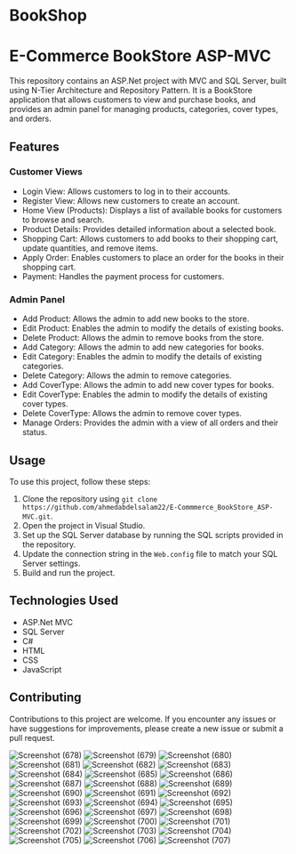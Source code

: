 # BookShop

# E-Commerce BookStore ASP-MVC

This repository contains an ASP.Net project with MVC and SQL Server, built using N-Tier Architecture and Repository Pattern. It is a BookStore application that allows customers to view and purchase books, and provides an admin panel for managing products, categories, cover types, and orders.

## Features

### Customer Views

- Login View: Allows customers to log in to their accounts.
- Register View: Allows new customers to create an account.
- Home View (Products): Displays a list of available books for customers to browse and search.
- Product Details: Provides detailed information about a selected book.
- Shopping Cart: Allows customers to add books to their shopping cart, update quantities, and remove items.
- Apply Order: Enables customers to place an order for the books in their shopping cart.
- Payment: Handles the payment process for customers.

### Admin Panel

- Add Product: Allows the admin to add new books to the store.
- Edit Product: Enables the admin to modify the details of existing books.
- Delete Product: Allows the admin to remove books from the store.
- Add Category: Allows the admin to add new categories for books.
- Edit Category: Enables the admin to modify the details of existing categories.
- Delete Category: Allows the admin to remove categories.
- Add CoverType: Allows the admin to add new cover types for books.
- Edit CoverType: Enables the admin to modify the details of existing cover types.
- Delete CoverType: Allows the admin to remove cover types.
- Manage Orders: Provides the admin with a view of all orders and their status.

## Usage

To use this project, follow these steps:

1. Clone the repository using `git clone https://github.com/ahmedabdelsalam22/E-Commmerce_BookStore_ASP-MVC.git`.
2. Open the project in Visual Studio.
3. Set up the SQL Server database by running the SQL scripts provided in the repository.
4. Update the connection string in the `Web.config` file to match your SQL Server settings.
5. Build and run the project.

## Technologies Used

- ASP.Net MVC
- SQL Server
- C#
- HTML
- CSS
- JavaScript

## Contributing

Contributions to this project are welcome. If you encounter any issues or have suggestions for improvements, please create a new issue or submit a pull request.



 ![Screenshot (678)](https://user-images.githubusercontent.com/75587814/232145244-4fb49d2e-4cdb-4d73-9f4e-6995e66fa76d.png)
![Screenshot (679)](https://user-images.githubusercontent.com/75587814/232145253-7a905b21-b6b0-43dc-85e3-5ba08dccc341.png)
![Screenshot (680)](https://user-images.githubusercontent.com/75587814/232145266-a9c5743f-f4ed-4ac4-a9da-48dc3668ce57.png)
![Screenshot (681)](https://user-images.githubusercontent.com/75587814/232145271-6ab10475-66bb-4717-8628-7b27d184da68.png)
![Screenshot (682)](https://user-images.githubusercontent.com/75587814/232145285-15f20353-83e4-4b9d-b79b-f747c1f05c26.png)
![Screenshot (683)](https://user-images.githubusercontent.com/75587814/232145289-62888c79-46fd-436f-9f5f-f3e3207513e7.png)
![Screenshot (684)](https://user-images.githubusercontent.com/75587814/232145294-ff06102f-4044-490e-80c1-e0f7408a29c8.png)
![Screenshot (685)](https://user-images.githubusercontent.com/75587814/232145303-6b8eed88-02f5-48a0-a44d-e6c73d884788.png)
![Screenshot (686)](https://user-images.githubusercontent.com/75587814/232145305-657b159f-72ab-4742-aff7-7e32f466157b.png)
![Screenshot (687)](https://user-images.githubusercontent.com/75587814/232145310-a4d00539-17ba-41eb-b57c-1fbe9df83e0d.png)
![Screenshot (688)](https://user-images.githubusercontent.com/75587814/232145312-a41ab492-eb8f-40d3-9c6e-5bfd6e6b6f0c.png)
![Screenshot (689)](https://user-images.githubusercontent.com/75587814/232145316-aa0e143b-91c2-4fde-915e-428478e90d5e.png)
![Screenshot (690)](https://user-images.githubusercontent.com/75587814/232145322-50225295-3c37-4d04-9f95-5f2e11a1a0af.png)
![Screenshot (691)](https://user-images.githubusercontent.com/75587814/232145328-78d412e3-51e8-439e-9c88-f04f59e86f6f.png)
![Screenshot (692)](https://user-images.githubusercontent.com/75587814/232145333-dc17cfe4-1d46-4554-b380-2ef85839b54c.png)
![Screenshot (693)](https://user-images.githubusercontent.com/75587814/232145337-0764e29e-3e27-4a25-a708-82a071979f98.png)
![Screenshot (694)](https://user-images.githubusercontent.com/75587814/232145339-7caa139f-a827-43e4-a004-9e79e3e8b2c8.png)
![Screenshot (695)](https://user-images.githubusercontent.com/75587814/232145343-8d87ea99-14ce-4cc4-bb6e-e680465d48b9.png)
![Screenshot (696)](https://user-images.githubusercontent.com/75587814/232145346-4d5b4da2-d960-4e7b-ad82-51550354f55e.png)
![Screenshot (697)](https://user-images.githubusercontent.com/75587814/232145350-dce259ad-9227-413a-9ffb-12dc10e3ad4b.png)
![Screenshot (698)](https://user-images.githubusercontent.com/75587814/232145354-707e1b17-10c0-4187-ba93-f67b8ba2a837.png)
![Screenshot (699)](https://user-images.githubusercontent.com/75587814/232145359-7cc3c53c-6c79-4d32-84f8-d57b57d152b2.png)
![Screenshot (700)](https://user-images.githubusercontent.com/75587814/232145364-1ffc9732-e604-432f-b745-5ff037fe8da8.png)
![Screenshot (701)](https://user-images.githubusercontent.com/75587814/232145366-bab47256-5b5c-4065-bae1-2106d752e28e.png)
![Screenshot (702)](https://user-images.githubusercontent.com/75587814/232145373-70235800-c31c-474f-8d90-86ebcdad678b.png)
![Screenshot (703)](https://user-images.githubusercontent.com/75587814/232145377-0e05bced-1efd-4227-b4dd-b0073580b221.png)
![Screenshot (704)](https://user-images.githubusercontent.com/75587814/232145380-4755b8d5-0aa3-49dd-ae3f-a9b03b45204e.png)
![Screenshot (705)](https://user-images.githubusercontent.com/75587814/232145384-c4d63ffa-4dcb-455f-9569-a95839714197.png)
![Screenshot (706)](https://user-images.githubusercontent.com/75587814/232145391-0091e988-457f-42ef-9920-b363f9c5f6f3.png)
![Screenshot (707)](https://user-images.githubusercontent.com/75587814/232145393-7ecf90d9-a620-49ee-bcb9-ff5b5ee37875.png)

